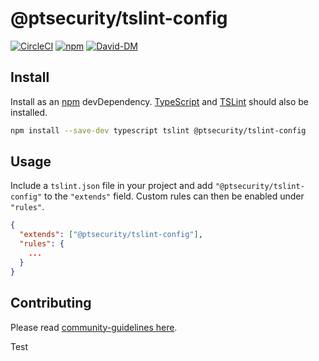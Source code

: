 # @ptsecurity/tslint-config

[![CircleCI](https://circleci.com/gh/positive-js/tslint-config/tree/master.svg?style=shield)](https://circleci.com/gh/positive-js/tslint-config/tree/master)
[![npm](https://img.shields.io/npm/v/@ptsecurity/tslint-config.svg)](https://www.npmjs.com/package/@ptsecurity/tslint-config)
[![David-DM](https://david-dm.org/positive-js/tslint-config/status.svg)](https://david-dm.org/positive-js/tslint-config)

## Install

Install as an [npm][npm] devDependency. [TypeScript][typescript] and [TSLint][tslint]
should also be installed.

```sh
npm install --save-dev typescript tslint @ptsecurity/tslint-config
```

## Usage

Include a `tslint.json` file in your project and add `"@ptsecurity/tslint-config"` to
the `"extends"` field. Custom rules can then be enabled under `"rules"`.

```json
{
  "extends": ["@ptsecurity/tslint-config"],
  "rules": {
    ...
  }
}
```

## Contributing
Please read [community-guidelines here](https://github.com/positive-js/community-guidelines).

[npm]: https://www.npmjs.com/package/@ptsecurity/tslint-config
[typescript]: https://www.typescriptlang.org/
[tslint]: https://palantir.github.io/tslint/
[license]: LICENSE

Test
